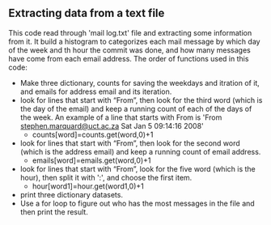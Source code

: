## Extracting data from a text file
This code read through 'mail log.txt' file and extracting some information from it. 
It build a histogram to categorizes each mail message by which day of the week and th hour the commit was done, and how many messages have come from each email address.
The order of functions used in this code:
* Make three dictionary, counts for saving the weekdays and itration of it, and emails for address email and its iteration.
* look for lines that start with “From”, then look for the third word (which is the day of the email) and keep a running count of each of the days of the week. An example of a line that starts with From is 'From stephen.marquard@uct.ac.za Sat Jan  5 09:14:16 2008'
  * counts[word]=counts.get(word,0)+1
* look for lines that start with “From”, then look for the second word (which is the address email) and keep a running count of email address.
  * emails[word]=emails.get(word,0)+1
* look for lines that start with “From”, look for the five word (which is the hour), then split it with ':', and choose the first item.
  * hour[word1]=hour.get(word1,0)+1
* print three dictionary datasets.
* Use a for loop to figure out who has the most messages in the file and then print the result.
